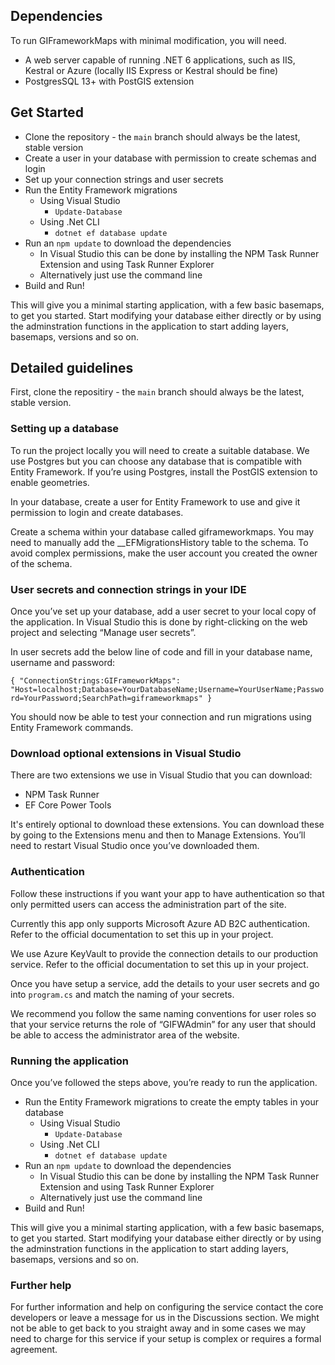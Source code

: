 ## Dependencies
To run GIFrameworkMaps with minimal modification, you will need.
- A web server capable of running .NET 6 applications, such as IIS, Kestral or Azure (locally IIS Express or Kestral should be fine)
- PostgresSQL 13+ with PostGIS extension

## Get Started
- Clone the repository - the `main` branch should always be the latest, stable version
- Create a user in your database with permission to create schemas and login
- Set up your connection strings and user secrets
- Run the Entity Framework migrations
    - Using Visual Studio
        - `Update-Database`
    - Using .Net CLI
        - `dotnet ef database update`
- Run an `npm update` to download the dependencies
    - In Visual Studio this can be done by installing the NPM Task Runner Extension and using Task Runner Explorer
    - Alternatively just use the command line
- Build and Run!

This will give you a minimal starting application, with a few basic basemaps, to get you started. Start modifying your database
either directly or by using the adminstration functions in the application to start adding layers, basemaps, versions and so on.

## Detailed guidelines
First, clone the repositiry - the `main` branch should always be the latest, stable version.

### Setting up a database
To run the project locally you will need to create a suitable database. We use Postgres but you can choose any database that is compatible with Entity Framework. If you’re using Postgres, install the PostGIS extension to enable geometries. 

In your database, create a user for Entity Framework to use and give it permission to login and create databases.

Create a schema within your database called giframeworkmaps. You may need to manually add the __EFMigrationsHistory table to the schema. To avoid complex permissions, make the user account you created the owner of the schema.

### User secrets and connection strings in your IDE
Once you’ve set up your database, add a user secret to your local copy of the application. In Visual Studio this is done by right-clicking on the web project and selecting “Manage user secrets”.

In user secrets add the below line of code and fill in your database name, username and password:

`{
"ConnectionStrings:GIFrameworkMaps": "Host=localhost;Database=YourDatabaseName;Username=YourUserName;Password=YourPassword;SearchPath=giframeworkmaps"
}`

You should now be able to test your connection and run migrations using Entity Framework commands.

### Download optional extensions in Visual Studio
There are two extensions we use in Visual Studio that you can download: 
- NPM Task Runner
- EF Core Power Tools 

It's entirely optional to download these extensions. You can download these by going to the Extensions menu and then to Manage Extensions. You’ll need to restart Visual Studio once you’ve downloaded them.

### Authentication
Follow these instructions if you want your app to have authentication so that only permitted users can access the administration part of the site.

Currently this app only supports Microsoft Azure AD B2C authentication. Refer to the official documentation to set this up in your project.

We use Azure KeyVault to provide the connection details to our production service. Refer to the official documentation to set this up in your project.

Once you have setup a service, add the details to your user secrets and go into `program.cs` and match the naming of your secrets.

We recommend you follow the same naming conventions for user roles so that your service returns the role of “GIFWAdmin” for any user that should be able to access the administrator area of the website.

### Running the application
Once you’ve followed the steps above, you’re ready to run the application. 

- Run the Entity Framework migrations to create the empty tables in your database
    - Using Visual Studio
        - `Update-Database`
    - Using .Net CLI
        - `dotnet ef database update`
- Run an `npm update` to download the dependencies
    - In Visual Studio this can be done by installing the NPM Task Runner Extension and using Task Runner Explorer
    - Alternatively just use the command line
- Build and Run!

This will give you a minimal starting application, with a few basic basemaps, to get you started. Start modifying your database either directly or by using the adminstration functions in the application to start adding layers, basemaps, versions and so on.

### Further help
For further information and help on configuring the service contact the core developers or leave a message for us in the Discussions section. We might not be able to get back to you straight away and in some cases we may need to charge for this service if your setup is complex or requires a formal agreement.
